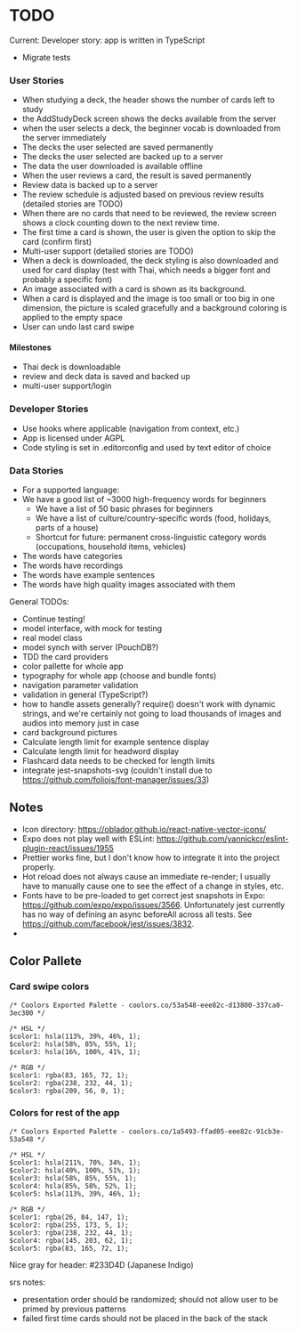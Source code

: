 # TODO

Current: Developer story: app is written in TypeScript
* Migrate tests

### User Stories

* When studying a deck, the header shows the number of cards left to study
* the AddStudyDeck screen shows the decks available from the server
* when the user selects a deck, the beginner vocab is downloaded from the server immediately
* The decks the user selected are saved permanently
* The decks the user selected are backed up to a server
* The data the user downloaded is available offline
* When the user reviews a card, the result is saved permanently
* Review data is backed up to a server
* The review schedule is adjusted based on previous review results (detailed stories are TODO)
* When there are no cards that need to be reviewed, the review screen shows a clock counting down to the next review time.
* The first time a card is shown, the user is given the option to skip the card (confirm first)
* Multi-user support (detailed stories are TODO)
* When a deck is downloaded, the deck styling is also downloaded and used for card display (test with Thai, which needs a bigger font and probably a specific font)
* An image associated with a card is shown as its background.
* When a card is displayed and the image is too small or too big in one dimension, the picture is scaled gracefully and a background coloring is applied to the empty space
* User can undo last card swipe

#### Milestones

* Thai deck is downloadable
* review and deck data is saved and backed up
* multi-user support/login

### Developer Stories
* Use hooks where applicable (navigation from context, etc.)
* App is licensed under AGPL
* Code styling is set in .editorconfig and used by text editor of choice

### Data Stories
* For a supported language:
* We have a good list of ~3000 high-frequency words for beginners
    - We have a list of 50 basic phrases for beginners 
    - We have a list of culture/country-specific words (food, holidays, parts of a house)
    - Shortcut for future: permanent cross-linguistic category words (occupations, household items, vehicles)
* The words have categories
* The words have recordings
* The words have example sentences
* The words have high quality images associated with them


General TODOs: 

* Continue testing!
* model interface, with mock for testing
* real model class
* model synch with server (PouchDB?)
* TDD the card providers
* color pallette for whole app
* typography for whole app (choose and bundle fonts)
* navigation parameter validation
* validation in general (TypeScript?)
* how to handle assets generally? require() doesn't work with dynamic strings, and we're certainly not going to load thousands of images and audios into memory just in case
* card background pictures
* Calculate length limit for example sentence display
* Calculate length limit for headword display
* Flashcard data needs to be checked for length limits
* integrate jest-snapshots-svg (couldn't install due to https://github.com/foliojs/font-manager/issues/33)

## Notes

* Icon directory: https://oblador.github.io/react-native-vector-icons/
* Expo does not play well with ESLint: https://github.com/yannickcr/eslint-plugin-react/issues/1955
* Prettier works fine, but I don't know how to integrate it into the project properly.
* Hot reload does not always cause an immediate re-render; I usually have to manually cause one to see the effect of a change in styles, etc.
* Fonts have to be pre-loaded to get correct jest snapshots in Expo: https://github.com/expo/expo/issues/3566. Unfortunately jest currently has no way of defining an async beforeAll across all tests. See https://github.com/facebook/jest/issues/3832.
* 

## Color Pallete

### Card swipe colors

    /* Coolors Exported Palette - coolors.co/53a548-eee82c-d13800-337ca0-3ec300 */

    /* HSL */
    $color1: hsla(113%, 39%, 46%, 1);
    $color2: hsla(58%, 85%, 55%, 1);
    $color3: hsla(16%, 100%, 41%, 1);

    /* RGB */
    $color1: rgba(83, 165, 72, 1);
    $color2: rgba(238, 232, 44, 1);
    $color3: rgba(209, 56, 0, 1);

### Colors for rest of the app

    /* Coolors Exported Palette - coolors.co/1a5493-ffad05-eee82c-91cb3e-53a548 */

    /* HSL */
    $color1: hsla(211%, 70%, 34%, 1);
    $color2: hsla(40%, 100%, 51%, 1);
    $color3: hsla(58%, 85%, 55%, 1);
    $color4: hsla(85%, 58%, 52%, 1);
    $color5: hsla(113%, 39%, 46%, 1);

    /* RGB */
    $color1: rgba(26, 84, 147, 1);
    $color2: rgba(255, 173, 5, 1);
    $color3: rgba(238, 232, 44, 1);
    $color4: rgba(145, 203, 62, 1);
    $color5: rgba(83, 165, 72, 1);

Nice gray for header: #233D4D (Japanese Indigo)

srs notes:

* presentation order should be randomized; should not allow user to be primed by previous patterns
* failed first time cards should not be placed in the back of the stack
